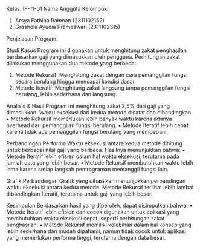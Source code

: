 Kelas: IF-11-01
Nama Anggota Kelompok:

1. Arsya Fathiha Rahman (2311102152)
2. Grashela Ayudia Prameswari (2311102315)

Penjelasan Program:

Studi Kasus
Program ini digunakan untuk menghitung zakat penghasilan berdasarkan gaji yang dimasukkan oleh pengguna. Perhitungan zakat dilakukan menggunakan dua metode yang berbeda:
1.	Metode Rekursif: Menghitung zakat dengan cara pemanggilan fungsi secara berulang hingga mencapai kondisi dasar.
2.	Metode Iteratif: Menghitung zakat langsung tanpa pemanggilan fungsi berulang, lebih sederhana dan langsung.

Analisis & Hasil
Program ini menghitung zakat 2,5% dari gaji yang dimasukkan. Waktu eksekusi dari kedua metode dicatat dan dibandingkan.
•	Metode Rekursif memerlukan lebih banyak waktu karena adanya overhead dari pemanggilan fungsi berulang.
•	Metode Iteratif lebih cepat karena tidak ada pemanggilan fungsi berulang yang membebani.

Perbandingan Performa
Waktu eksekusi antara kedua metode dihitung untuk berbagai nilai gaji yang berbeda. Hasilnya menunjukkan bahwa:
•	Metode Iteratif lebih efisien dalam hal waktu eksekusi, terutama pada jumlah data yang lebih besar.
•	Metode Rekursif membutuhkan waktu lebih lama karena setiap langkah pemrograman memanggil fungsi lain.

Grafik Perbandingan
Grafik yang dihasilkan menunjukkan perbandingan waktu eksekusi antara kedua metode. Metode Rekursif terlihat lebih lambat dibandingkan Iteratif, terutama untuk gaji yang lebih besar.

Kesimpulan
Berdasarkan hasil yang diperoleh, dapat disimpulkan bahwa:
•	Metode Iteratif lebih efisien dan cocok digunakan untuk aplikasi yang membutuhkan waktu eksekusi cepat, seperti perhitungan zakat penghasilan.
•	Metode Rekursif memiliki kelebihan dalam hal konsep yang lebih sederhana dan mudah dipahami, namun tidak cocok untuk aplikasi yang memerlukan performa tinggi, terutama dengan data besar.

